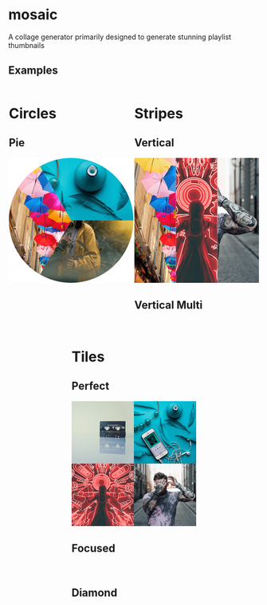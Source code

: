 # mosaic

A collage generator primarily designed to generate stunning playlist thumbnails

## Examples

<div style="display: flex; flex-wrap: wrap; justify-content: space-around; width: 100%;">
    <div>
        <h1>Circles</h1>
        <div>
          <h2>Pie</h2>
          <img src="test/data/output/circles_pie-250x.png"/>
        </div>
    </div>
    <div>
        <h1>Stripes</h1>
        <div>
          <h2>Vertical</h2>
          <img src="test/data/output/stripes_vertical-250x.png"/>
        </div>
        <div>
          <h2>Vertical Multi</h2>
          <img src=""/>
        </div>
    </div>
    <div>
        <h1>Tiles</h1>
        <div>
          <h2>Perfect</h2>
          <img src="test/data/output/tiles_perfect-250x.png"/>
        </div>
        <div>
          <h2>Focused</h2>
          <img src=""/>
        </div>
        <div>
          <h2>Diamond</h2>
          <img src=""/>
        </div>
    </div>
</div>

